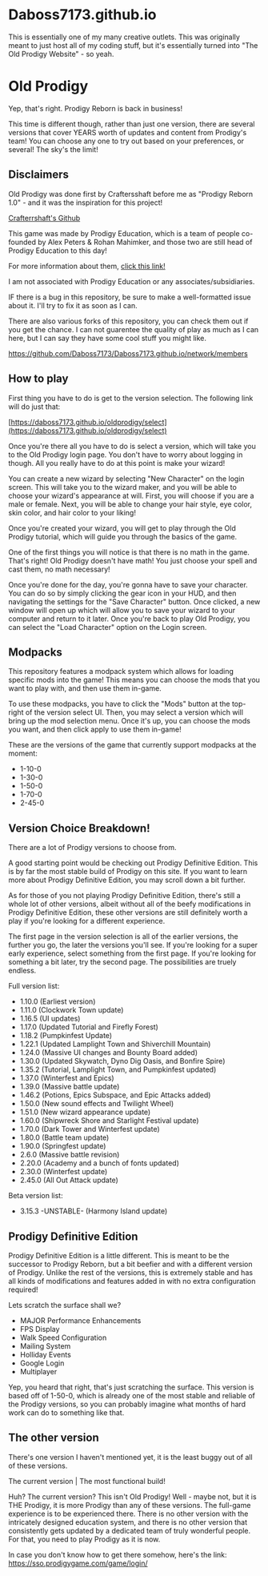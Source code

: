 # Daboss7173.github.io

This is essentially one of my many creative outlets. This was originally meant to just host all of my coding stuff, but it's
essentially turned into "The Old Prodigy Website" - so yeah.

# Old Prodigy

Yep, that's right. Prodigy Reborn is back in business!

This time is different though, rather than just one version, there are several versions that cover YEARS worth of updates and content
from Prodigy's team! You can choose any one to try out based on your preferences, or several! The sky's the limit!

## Disclaimers

Old Prodigy was done first by Craftersshaft before me as "Prodigy Reborn 1.0" - and it was the inspiration for this project!

[Crafterrshaft's Github](https://github.com/craftersshaft/)

This game was made by Prodigy Education, which is a team of people co-founded by Alex Peters & Rohan Mahimker, and those two are still
head of Prodigy Education to this day!

For more information about them, [click this link!](https://www.prodigygame.com/main-en/about-prodigy/)

I am not associated with Prodigy Education or any associates/subsidiaries.

IF there is a bug in this repository, be sure to make a well-formatted issue about it. I'll try to fix it as soon as I can.

There are also various forks of this repository, you can check them out if you get the chance. I can not guarentee the quality of play
as much as I can here, but I can say they have some cool stuff you might like.

https://github.com/Daboss7173/Daboss7173.github.io/network/members


## How to play

First thing you have to do is get to the version selection. The following link will do just that:

[https://daboss7173.github.io/oldprodigy/select](https://daboss7173.github.io/oldprodigy/select)

Once you're there all you have to do is select a version, which will take you to the Old Prodigy login page. You don't have to worry
about logging in though. All you really have to do at this point is make your wizard!

You can create a new wizard by selecting "New Character" on the login screen. This will take you to the wizard maker, and you will be
able to choose your wizard's appearance at will. First, you will choose if you are a male or female. Next, you will be able to change
your hair style, eye color, skin color, and hair color to your liking!

Once you're created your wizard, you will get to play through the Old Prodigy tutorial, which will guide you through the basics of
the game.

One of the first things you will notice is that there is no math in the game. That's right! Old Prodigy doesn't have math! You just
choose your spell and cast them, no math necessary!

Once you're done for the day, you're gonna have to save your character. You can do so by simply clicking the gear icon in your HUD, and
then navigating the settings for the "Save Character" button. Once clicked, a new window will open up which will allow you to save your
wizard to your computer and return to it later. Once you're back to play Old Prodigy, you can select the "Load Character" option on the
Login screen.

## Modpacks

This repository features a modpack system which allows for loading specific mods into the game! This means you can choose the mods that
you want to play with, and then use them in-game.

To use these modpacks, you have to click the "Mods" button at the top-right of the version select UI. Then, you may select a version
which will bring up the mod selection menu. Once it's up, you can choose the mods you want, and then click apply to use them in-game!

These are the versions of the game that currently support modpacks at the moment:
- 1-10-0
- 1-30-0
- 1-50-0
- 1-70-0
- 2-45-0

## Version Choice Breakdown!

There are a lot of Prodigy versions to choose from.

A good starting point would be checking out Prodigy Definitive Edition. This is by far the most stable build of Prodigy on this site. If
you want to learn more about Prodigy Definitive Edition, you may scroll down a bit further.

As for those of you not playing Prodigy Definitive Edition, there's still a whole lot of other versions, albeit without all of the beefy
modifications in Prodigy Definitive Edition, these other versions are still definitely worth a play if you're looking for a different
experience.

The first page in the version selection is all of the earlier versions, the further you go, the later the versions you'll see. If you're
looking for a super early experience, select something from the first page. If you're looking for something a bit later, try the second
page. The possibilities are truely endless.

Full version list:
- 1.10.0 (Earliest version)
- 1.11.0 (Clockwork Town update)
- 1.16.5 (UI updates)
- 1.17.0 (Updated Tutorial and Firefly Forest)
- 1.18.2 (Pumpkinfest Update)
- 1.22.1 (Updated Lamplight Town and Shiverchill Mountain)
- 1.24.0 (Massive UI changes and Bounty Board added)
- 1.30.0 (Updated Skywatch, Dyno Dig Oasis, and Bonfire Spire)
- 1.35.2 (Tutorial, Lamplight Town, and Pumpkinfest updated)
- 1.37.0 (Winterfest and Epics)
- 1.39.0 (Massive battle update)
- 1.46.2 (Potions, Epics Subspace, and Epic Attacks added)
- 1.50.0 (New sound effects and Twilight Wheel)
- 1.51.0 (New wizard appearance update)
- 1.60.0 (Shipwreck Shore and Starlight Festival update)
- 1.70.0 (Dark Tower and Winterfest update)
- 1.80.0 (Battle team update)
- 1.90.0 (Springfest update)
- 2.6.0 (Massive battle revision)
- 2.20.0 (Academy and a bunch of fonts updated)
- 2.30.0 (Winterfest update)
- 2.45.0 (All Out Attack update)

Beta version list:
- 3.15.3 -UNSTABLE- (Harmony Island update)

## Prodigy Definitive Edition

Prodigy Definitive Edition is a little different. This is meant to be the successor to Prodigy Reborn, but a bit beefier and with a
different version of Prodigy. Unlike the rest of the versions, this is extremely stable and has all kinds of modifications and features
added in with no extra configuration required!

Lets scratch the surface shall we?

- MAJOR Performance Enhancements
- FPS Display
- Walk Speed Configuration
- Mailing System
- Holliday Events
- Google Login
- Multiplayer

Yep, you heard that right, that's just scratching the surface. This version is based off of 1-50-0, which is already one of the most
stable and reliable of the Prodigy versions, so you can probably imagine what months of hard work can do to something like that.

## The other version

There's one version I haven't mentioned yet, it is the least buggy out of all of these versions.

The current version | The most functional build!

Huh? The current version? This isn't Old Prodigy! Well - maybe not, but it is THE Prodigy, it is more Prodigy than any of these versions.
The full-game experience is to be experienced there. There is no other version with the intricately designed education system, and there
is no other version that consistently gets updated by a dedicated team of truly wonderful people. For that, you need to play Prodigy as
it is now.

In case you don't know how to get there somehow, here's the link: https://sso.prodigygame.com/game/login/
